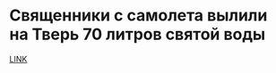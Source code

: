 # Священники с самолета вылили на Тверь 70 литров святой воды



[LINK](https://varlamov.ru/3594356.html)